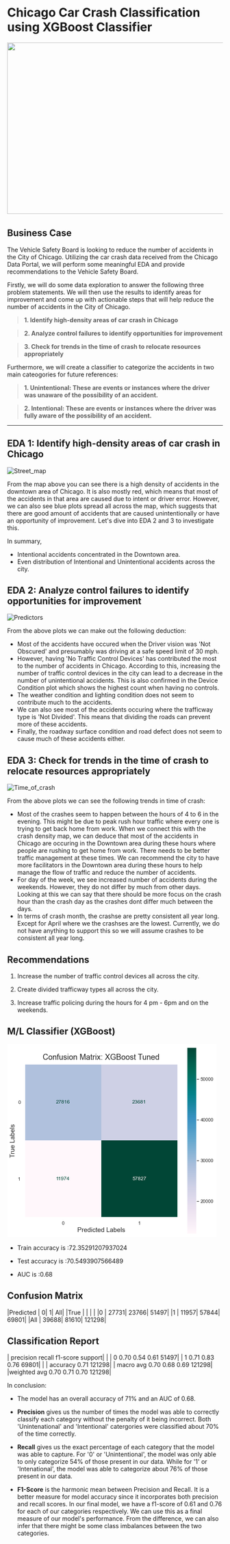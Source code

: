 # Chicago Car Crash Classification using XGBoost Classifier 

<p align="center">
  <img width="800" height="400" src="https://github.com/dicchyant84/Chicago-car-crash-classification-using-XGBoost-classifier/blob/main/Graphs/Chicago.jpg">
</p> 

## Business Case

The Vehicle Safety Board is looking to reduce the number of accidents in the City of Chicago. Utilizing the car crash data received from the Chicago Data Portal, we will perform some meaningful EDA and provide recommendations to the Vehicle Safety Board.

Firstly, we will do some data exploration to answer the following three problem statements. We will then use the results to identify areas for improvement and come up with actionable steps that will help reduce the number of accidents in the City of Chicago.

>**1. Identify high-density areas of car crash in Chicago**

>**2. Analyze control failures to identify opportunities for improvement**

>**3. Check for trends in the time of crash to relocate resources appropriately**

Furthermore, we will create a classifier to categorize the accidents in two main cateogories for future references:

>**1. Unintentional: These are events or instances where the driver was unaware of the possibility of an accident.**

>**2. Intentional: These are events or instances where the driver was fully aware of the possibility of an accident.**

--------------------------------------------------------------------------------------------------------

## EDA 1: Identify high-density areas of car crash in Chicago

![Street_map](https://github.com/dicchyant84/Chicago-car-crash-classification-using-XGBoost-classifier/blob/main/Graphs/street_map.png)

From the map above you can see there is a high density of accidents in the downtown area of Chicago. It is also mostly red, which means that most of the accidents in that area are caused due to intent or driver error. However, we can also see blue plots spread all across the map, which suggests that there are good amount of accidents that are caused unintentionally or have an opportunity of improvement. Let's dive into EDA 2 and 3 to investigate this.

In summary,

* Intentional accidents concentrated in the Downtown area.
* Even distribution of Intentional and Unintentional accidents across the city.

## EDA 2: Analyze control failures to identify opportunities for improvement

![Predictors](https://github.com/dicchyant84/Chicago-car-crash-classification-using-XGBoost-classifier/blob/main/Graphs/predictor_plots.png)

From the above plots we can make out the following deduction:

* Most of the accidents have occured when the Driver vision was 'Not Obscured' and presumably was driving at a safe speed limit of 30 mph.
* However, having 'No Traffic Control Devices' has contributed the most to the number of accidents in Chicago. According to this, increasing the number of traffic control devices in the city can lead to a decrease in the number of unintentional accidents. This is also confirmed in the Device Condition plot which shows the highest count when having no controls.
* The weather condition and lighting condition does not seem to contribute much to the accidents.
* We can also see most of the accidents occuring where the trafficway type is 'Not Divided'. This means that dividing the roads can prevent more of these accidents.
* Finally, the roadway surface condition and road defect does not seem to cause much of these accidents either.

## EDA 3: Check for trends in the time of crash to relocate resources appropriately

![Time_of_crash](https://github.com/dicchyant84/Chicago-car-crash-classification-using-XGBoost-classifier/blob/main/Graphs/time_of_crash.png)

From the above plots we can see the following trends in time of crash:
    
* Most of the crashes seem to happen between the hours of 4 to 6 in the evening. This might be due to peak rush hour traffic where every one is trying to get back home from work. When we connect this with the crash density map, we can deduce that most of the accidents in Chicago are occuring in the Downtown area during these hours where people are rushing to get home from work. There needs to be better traffic management at these times. We can recommend the city to have more facilitators in the Downtown area during these hours to help manage the flow of traffic and reduce the number of accidents.
* For day of the week, we see increased number of accidents during the weekends. However, they do not differ by much from other days. Looking at this we can say that there should be more focus on the crash hour than the crash day as the crashes dont differ much between the days.
* In terms of crash month, the crashse are pretty consistent all year long. Except for April where we the crashses are the lowest. Currently, we do not have anything to support this so we will assume crashes to be consistent all year long.

## Recommendations

1. Increase the number of traffic control devices all across the city.

2. Create divided trafficway types all across the city.

3. Increase traffic policing during the hours for 4 pm - 6pm and on the weekends.



## M/L Classifier (XGBoost)

![conf_matrix](https://github.com/dicchyant84/Accident-classification-using-XGBoost-for-Chicago-Car-Crash-Data/blob/main/Graphs/xbg_confmatx.png)

* Train accuracy is :72.35291207937024

* Test accuracy is :70.5493907566489

* AUC is :0.68

Confusion Matrix
-------------------------------
|Predicted |     0|      1|     All|
|True      |      |       |        |
|0         | 27731|  23766|   51497|
|1         | 11957|  57844|   69801|
|All       | 39688|  81610|  121298|


Classification Report
--------------------
|             precision    recall  f1-score   support|
|
|          0       0.70      0.54      0.61     51497|
|          1       0.71      0.83      0.76     69801|
|
|    accuracy                           0.71    121298|
|   macro avg       0.70      0.68      0.69    121298|
|weighted avg       0.70      0.71      0.70    121298|



In conclusion:

* The model has an overall accuracy of 71% and an AUC of 0.68.


* **Precision** gives us the number of times the model was able to correctly classify each category without the penalty of it being incorrect. Both 'Unintenational' and 'Intentional' catergories were classified about 70% of the time correctly.


* **Recall** gives us the exact percentage of each category that the model was able to capture. For '0' or 'Unintentional', the model was only able to only categorize 54% of those present in our data. While for '1' or 'Intenational', the model was able to categorize about 76% of those present in our data. 


* **F1-Score** is the harmonic mean between Precision and Recall. It is a better measure for model accuracy since it incorporates both precision and recall scores. In our final model, we have a f1-score of 0.61 and 0.76 for each of our categories respectively. We can use this as a final measure of our model's performance. From the difference, we can also infer that there might be some class imbalances between the two categories.



